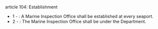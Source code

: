 article 104: Establishment 

<ul>
			<li>1 - : A Marine Inspection Office shall be established at every seaport. <ul>
			</ul></li>			<li>2 - : The Marine Inspection Office shall be under the Department. <ul>
			</ul></li></ul>